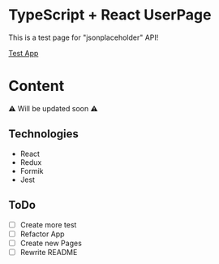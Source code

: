 # TypeScript + React UserPage

This is a test page for "jsonplaceholder" API!

<a href="https://mordvintsevmv.github.io/ts_react_userpage" target="_blank">Test App</a>

# Content

⚠ Will be updated soon ⚠

## Technologies

- React
- Redux
- Formik
- Jest

## ToDo

- [ ] Create more test
- [ ] Refactor App
- [ ] Create new Pages
- [ ] Rewrite README
